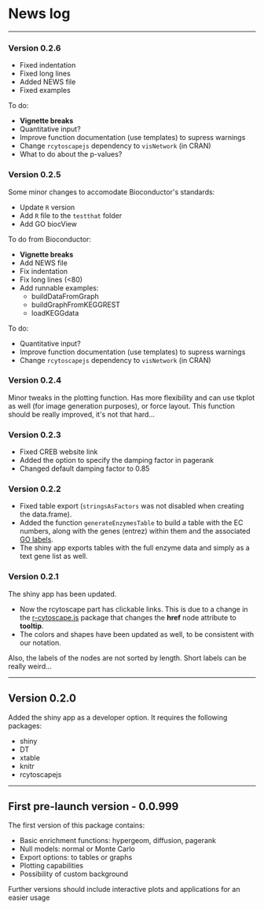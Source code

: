 # News log

---

### Version 0.2.6

* Fixed indentation
* Fixed long lines
* Added NEWS file
* Fixed examples

To do:

* **Vignette breaks**
* Quantitative input?
* Improve function documentation (use templates) to supress warnings
* Change `rcytoscapejs` dependency to `visNetwork` (in CRAN)
* What to do about the p-values?

### Version 0.2.5

Some minor changes to accomodate Bioconductor's standards:

* Update `R` version
* Add `R` file to the `testthat` folder
* Add GO biocView

To do from Bioconductor:

* **Vignette breaks**
* Add NEWS file
* Fix indentation
* Fix long lines (<80)
* Add runnable examples: 
  - buildDataFromGraph
  - buildGraphFromKEGGREST
  - loadKEGGdata

To do:

* Quantitative input?
* Improve function documentation (use templates) to supress warnings
* Change `rcytoscapejs` dependency to `visNetwork` (in CRAN)


### Version 0.2.4

Minor tweaks in the plotting function. Has more flexibility and can use 
tkplot as well (for image generation purposes), or force layout. This 
function should be really improved, it's not that hard...

### Version 0.2.3

* Fixed CREB website link
* Added the option to specify the damping factor in pagerank
* Changed default damping factor to 0.85


### Version 0.2.2

* Fixed table export (```stringsAsFactors``` was not disabled when creating the 
data.frame).
* Added the function ```generateEnzymesTable``` to build a table with the 
EC numbers, along with the genes (entrez) within them and the associated 
[GO labels](http://www.geneontology.org/).
* The shiny app exports tables with the full enzyme data and 
simply as a text gene list as well. 

### Version 0.2.1

The shiny app has been updated. 

* Now the rcytoscape part has clickable links. 
This is due to a change in the 
[r-cytoscape.js](https://github.com/cytoscape/r-cytoscape.js/) package that 
changes the **href** node attribute to **tooltip**.
* The colors and shapes have been updated as well, to be consistent with 
our notation. 

Also, the labels of the nodes are not sorted by length. 
Short labels can be really weird...

---

## Version 0.2.0

Added the shiny app as a developer option. It requires the following packages:

* shiny
* DT
* xtable
* knitr
* rcytoscapejs

---

## First pre-launch version - 0.0.999

The first version of this package contains: 

* Basic enrichment functions: hypergeom, diffusion, pagerank
* Null models: normal or Monte Carlo
* Export options: to tables or graphs
* Plotting capabilities
* Possibility of custom background

Further versions should include interactive plots and applications for an easier usage